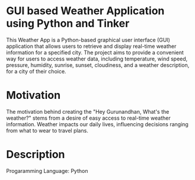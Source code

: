 # GUI based Weather Application using Python and Tinker

This Weather App is a Python-based graphical user interface (GUI) application that allows users to retrieve and display real-time weather information for a specified city. The project aims to provide a convenient way for users to access weather data, including temperature, wind speed, pressure, humidity, sunrise, sunset, cloudiness, and a weather description, for a city of their choice.

# Motivation

The motivation behind creating the "Hey Gurunandhan, What's the weather?" stems from a desire of easy access to real-time weather information. Weather impacts our daily lives, influencing decisions ranging from what to wear to travel plans. 

# Description

Progaramming Language: Python




